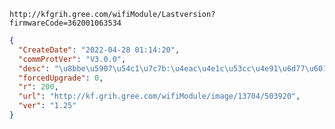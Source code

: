 `http://kfgrih.gree.com/wifiModule/Lastversion?firmwareCode=362001063534`

```json
{
  "CreateDate": "2022-04-28 01:14:20",
  "commProtVer": "V3.0.0",
  "desc": "\u8bbe\u5907\u54c1\u7c7b:\u4eac\u4e1c\u53cc\u4e91\u6d77\u601d\u7a0b\u5e8f  \u66f4\u65b0\u539f\u56e0\uff1aota\u6d4b\u8bd5",
  "forcedUpgrade": 0,
  "r": 200,
  "url": "http://kf.grih.gree.com/wifiModule/image/13704/503920",
  "ver": "1.25"
}
```
